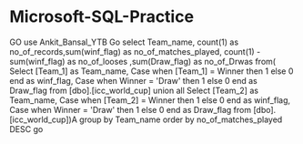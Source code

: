 # Microsoft-SQL-Practice

GO
use Ankit_Bansal_YTB
Go 
select Team_name, count(1) as no_of_records,sum(winf_flag) as no_of_matches_played, count(1) - sum(winf_flag) as no_of_looses
,sum(Draw_flag) as no_of_Drwas
from(
Select [Team_1] as Team_name, 
Case when [Team_1] = Winner then 1 else 0 end as winf_flag,
Case when Winner = 'Draw' then 1 else 0 end as Draw_flag
from  [dbo].[icc_world_cup]
union all 
Select [Team_2] as Team_name, Case when [Team_2] = Winner then 1 else 0 end as winf_flag,
Case when Winner = 'Draw' then 1 else 0 end as Draw_flag from  [dbo].[icc_world_cup])A
group by Team_name order by no_of_matches_played DESC
go
